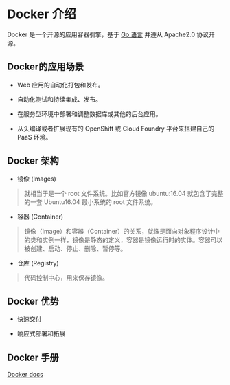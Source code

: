 # Docker 介绍

Docker 是一个开源的应用容器引擎，基于 [Go 语言](https://www.runoob.com/go/go-tutorial.html) 并遵从 Apache2.0 协议开源。

## Docker的应用场景

- Web 应用的自动化打包和发布。

- 自动化测试和持续集成、发布。

- 在服务型环境中部署和调整数据库或其他的后台应用。

- 从头编译或者扩展现有的 OpenShift 或 Cloud Foundry 平台来搭建自己的 PaaS 环境。

## Docker 架构

- 镜像 (Images)
> 就相当于是一个 root 文件系统。比如官方镜像 ubuntu:16.04 就包含了完整的一套 Ubuntu16.04 最小系统的 root 文件系统。

- 容器 (Container)
> 镜像（Image）和容器（Container）的关系，就像是面向对象程序设计中的类和实例一样，镜像是静态的定义，容器是镜像运行时的实体。容器可以被创建、启动、停止、删除、暂停等。

- 仓库 (Registry)
> 代码控制中心，用来保存镜像。


## Docker 优势

- 快速交付

- 响应式部署和拓展

## Docker 手册

[Docker docs](https://docs.docker.com/)